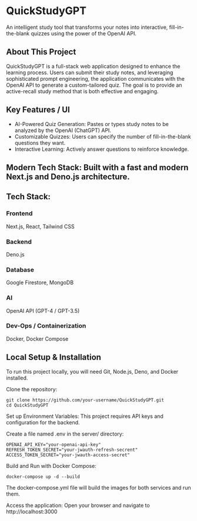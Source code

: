 # QuickStudyGPT 
An intelligent study tool that transforms your notes into interactive, fill-in-the-blank quizzes using the power of the OpenAI API.

## About This Project
QuickStudyGPT is a full-stack web application designed to enhance the learning process. Users can submit their study notes, and leveraging sophisticated prompt engineering, the application communicates with the OpenAI API to generate a custom-tailored quiz. The goal is to provide an active-recall study method that is both effective and engaging.

## Key Features / UI
  - AI-Powered Quiz Generation: Pastes or types study notes to be analyzed by the OpenAI (ChatGPT) API.
  - Customizable Quizzes: Users can specify the number of fill-in-the-blank questions they want.
  - Interactive Learning: Actively answer questions to reinforce knowledge.

[](images/ss_1.png)
[](images/ss_2.png)
[](images/ss_3.png)

## Modern Tech Stack: Built with a fast and modern Next.js and Deno.js architecture.
## Tech Stack:

### Frontend	
Next.js, React, Tailwind CSS
### Backend
Deno.js
### Database	
Google Firestore, MongoDB
### AI	
OpenAI API (GPT-4 / GPT-3.5)
### Dev-Ops / Containerization	
Docker, Docker Compose

## Local Setup & Installation
To run this project locally, you will need Git, Node.js, Deno, and Docker installed.

Clone the repository:

```
git clone https://github.com/your-username/QuickStudyGPT.git
cd QuickStudyGPT
```

Set up Environment Variables:
This project requires API keys and configuration for the backend.

Create a file named .env in the server/ directory:

```
OPENAI_API_KEY="your-openai-api-key"
REFRESH_TOKEN_SECRET="your-jwauth-refresh-secrent"
ACCESS_TOKEN_SECRET="your-jwauth-access-secret"
```

Build and Run with Docker Compose:
```
docker-compose up -d --build
```

The docker-compose.yml file will build the images for both services and run them.

Access the application:
Open your browser and navigate to http://localhost:3000
